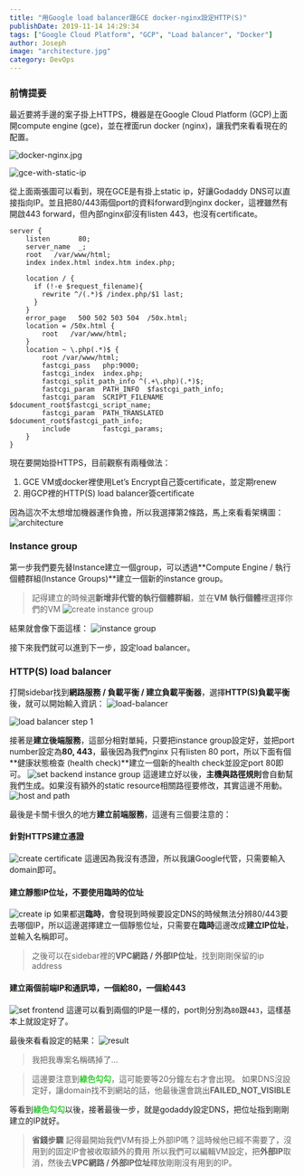 ```yaml
---
title: "用Google load balancer跟GCE docker-nginx設定HTTP(S)"
publishDate: 2019-11-14 14:29:34
tags: ["Google Cloud Platform", "GCP", "Load balancer", "Docker"]
author: Joseph
image: "architecture.jpg"
category: DevOps
---
```



### 前情提要

最近要將手邊的案子掛上HTTPS，機器是在Google Cloud Platform (GCP)上面開compute engine (gce)，並在裡面run docker (nginx)，讓我們來看看現在的配置。

![docker-nginx.jpg](docker-nginx.jpg)
<!-- more -->
![gce-with-static-ip](gce-with-static-ip.jpg)

從上面兩張圖可以看到，現在GCE是有掛上static ip，好讓Godaddy DNS可以直接指向IP。並且把80/443兩個port的資料forward到nginx docker，這裡雖然有開啟443 forward，但內部nginx卻沒有listen 443，也沒有certificate。

```
server {
    listen       80;
    server_name  _;
    root   /var/www/html;
    index index.html index.htm index.php;

    location / {
      if (!-e $request_filename){
        rewrite ^/(.*)$ /index.php/$1 last;
      }
    }
    error_page   500 502 503 504  /50x.html;
    location = /50x.html {
        root   /var/www/html;
    }
    location ~ \.php(.*)$ {
        root /var/www/html;
        fastcgi_pass   php:9000;
        fastcgi_index  index.php;
        fastcgi_split_path_info ^(.+\.php)(.*)$;
        fastcgi_param  PATH_INFO  $fastcgi_path_info;
        fastcgi_param  SCRIPT_FILENAME  $document_root$fastcgi_script_name;
        fastcgi_param  PATH_TRANSLATED  $document_root$fastcgi_path_info;
        include        fastcgi_params;
    }
}
```

現在要開始掛HTTPS，目前觀察有兩種做法：
1. GCE VM或docker裡使用Let’s Encrypt自己簽certificate，並定期renew
2. 用GCP裡的HTTP(S) load balancer簽certificate

因為這次不太想增加機器運作負擔，所以我選擇第2條路，馬上來看看架構圖：
![architecture](architecture.jpg "Load balancer 架構圖")

### Instance group

第一步我們要先替Instance建立一個group，可以透過**Compute Engine / 執行個體群組(Instance Groups)**建立一個新的instance group。
> 記得建立的時候選**新增非代管的執行個體群組**，並在**VM 執行個體**裡選擇你們的VM
![create instance group](create-instance-group.jpg "create instance group")

結果就會像下面這樣：
![instance group](instance-group.jpg "Instance group")

接下來我們就可以進到下一步，設定load balancer。
### HTTP(S) load balancer

打開sidebar找到**網路服務 / 負載平衡 / 建立負載平衡器**，選擇**HTTP(S)負載平衡**後，就可以開始輸入資訊：
![load-balancer](load-balancer.jpg "HTTP(S)負載平衡")

![load balancer step 1](load-balancer-step-1.jpg "網路到VM之間負載平衡")


接著是**建立後端服務**，這部分相對單純，只要把instance group設定好，並把port number設定為**80, 443**，最後因為我們nginx 只有listen 80 port，所以下面有個**健康狀態檢查 (health check)**建立一個新的health check並設定port 80即可。
![set backend instance group](set-backend-instance-group.jpg "Load balancer 建立後端服務")
這邊建立好以後，**主機與路徑規則**會自動幫我們生成。如果沒有額外的static resource相關路徑要修改，其實這邊不用動。
![host and path](host-and-path.jpg "Load balancer 主機與路徑規則")

最後是卡關卡很久的地方**建立前端服務**，這邊有三個要注意的：

#### 針對HTTPS建立憑證
![create certificate](create-cert.jpg "建立SSL憑證")
這邊因為我沒有憑證，所以我讓Google代管，只需要輸入domain即可。
#### 建立**靜態**IP位址，不要使用**臨時**的位址
![create ip](create-ip.jpg "建立靜態IP address")
如果都選**臨時**，會發現到時候要設定DNS的時候無法分辨80/443要去哪個IP，所以這邊選擇建立一個靜態位址，只需要在**臨時**這邊改成**建立IP位址**，並輸入名稱即可。

> 之後可以在sidebar裡的**VPC網路 / 外部IP位址**，找到剛剛保留的ip address

#### 建立**兩個**前端IP和通訊埠，一個給80，一個給443
![set frontend](set-frontend.jpg "Load balancer 建立前端服務")
這邊可以看到兩個的IP是一樣的，port則分別為`80`跟`443`，這樣基本上就設定好了。

最後來看看設定的結果：
![result](result.jpg "Load balancer結果")

> 我把我專案名稱碼掉了...

> 這邊要注意到<b style="color: limegreen">綠色勾勾</b>，這可能要等20分鐘左右才會出現。
> 如果DNS沒設定好，讓domain找不到網站的話，他最後還會跳出**FAILED_NOT_VISIBLE**

等看到<b style="color: limegreen">綠色勾勾</b>以後，接著最後一步，就是godaddy設定DNS，把位址指到剛剛建立的IP就好。

> **省錢步驟**
> 記得最開始我們VM有掛上外部IP嗎？這時候他已經不需要了，沒用到的固定IP會被收取額外的費用
> 所以我們可以編輯VM設定，把**外部IP**取消，然後去**VPC網路 / 外部IP位址**釋放剛剛沒有用到的IP。
